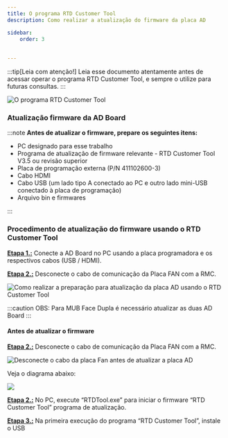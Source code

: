 ```yaml
---
title: O programa RTD Customer Tool
description: Como realizar a atualização do firmware da placa AD

sidebar:
    order: 3
 
 
---
```


[comment]: <> (Documentação online para o aplicativo Interface de Comando Eletromidia)
[comment]: <> (Criado por Alexandre de Abreu - alexandre.abreu@eletromidia.com.br)
[comment]: <> (Data : 17/06/2024)

:::tip[Leia com atenção!]
Leia esse documento atentamente antes de acessar operar o programa RTD Customer Tool, e sempre o utilize para futuras consultas.
:::

![O programa RTD Customer Tool](https://i.imgur.com/cbcLzR6.jpeg)
 

### Atualização firmware da AD Board

:::note
<b>Antes de atualizar o firmware, prepare os seguintes itens:</b>
- PC designado para esse trabalho
- Programa de atualização de firmware relevante - RTD Customer Tool V3.5 ou revisão superior
- Placa de programação externa (P/N 411102600-3)
- Cabo HDMI
- Cabo USB (um lado tipo A conectado ao PC e outro lado mini-USB conectado à placa de programação)
- Arquivo bin e firmwares 

:::

 
### Procedimento de atualização do firmware usando o RTD Customer Tool

<b><u>Etapa 1.:</b></u> Conecte a AD Board no PC usando a placa programadora e os respectivos cabos (USB /
HDMI).

<b><u>Etapa 2.:</b></u> Desconecte o cabo de comunicação da Placa FAN com a RMC.

![Como realizar a preparação para atualização da placa AD usando o RTD Customer Tool](https://i.imgur.com/q8cNG8N.png)

:::caution
OBS: Para MUB Face Dupla é
necessário atualizar as duas
AD Board
:::

#### Antes de atualizar o firmware
<b><u>Etapa 2.:</b></u> Desconecte o cabo de comunicação da Placa FAN com a RMC.

![Desconecte o cabo da placa Fan antes de atualizar a placa AD](https://i.imgur.com/tlXLTw4.png)

Veja o diagrama abaixo:

![](https://i.imgur.com/SyxnhO3.png)

<b><u>Etapa 2.:</b></u> No PC, execute “RTDTool.exe” para iniciar o firmware “RTD Customer Tool” programa de atualização.

<b><u>Etapa 3.:</b></u> Na primeira execução do programa “RTD Customer Tool”, instale o USB

 